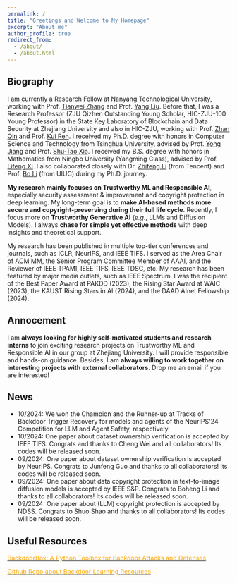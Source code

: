 ```yaml
---
permalink: /
title: "Greetings and Welcome to My Homepage"
excerpt: "About me"
author_profile: true
redirect_from: 
  - /about/
  - /about.html
---
```


## Biography
I am currently a Research Fellow at Nanyang Technological University, working with Prof. [Tianwei Zhang](https://personal.ntu.edu.sg/tianwei.zhang/) and Prof. [Yang Liu](https://personal.ntu.edu.sg/yangliu/). Before that, I was a Research Professor (ZJU Qizhen Outstanding Young Scholar, HIC-ZJU-100 Young Professor) in the State Key Laboratory of Blockchain and Data Security at Zhejiang University and also in HIC-ZJU, working with Prof. [Zhan Qin](https://scholar.google.fr/citations?user=5fa4lOQAAAAJ&hl=zh-CN) and Prof. [Kui Ren](https://scholar.google.fr/citations?user=uuQA_rcAAAAJ&hl=zh-CN). I received my Ph.D. degree with honors in Computer Science and Technology from Tsinghua University, advised by Prof. [Yong Jiang](https://www.sigs.tsinghua.edu.cn/jy/main.htm) and Prof. [Shu-Tao Xia](https://www.sigs.tsinghua.edu.cn/xst/main.htm). I received my B.S. degree with honors in Mathematics from Ningbo University (Yangming Class), advised by Prof. [Lifeng Xi](http://math.nbu.edu.cn/info/1046/1098.htm). I also collaborated closely with Dr. [Zhifeng Li](https://scholar.google.fr/citations?user=VTrRNN4AAAAJ&hl=zh-CN) (from Tencent) and Prof. [Bo Li](https://scholar.google.com/citations?user=K8vJkTcAAAAJ&hl=en) (from UIUC) during my Ph.D. journey.

**My research mainly focuses on Trustworthy ML and Responsible AI**, especially security assessment & improvement and copyright protection in deep learning. My long-term goal is to **make AI-based methods more secure and copyright-preserving during their full life cycle**. Recently, I focus more on **Trustworthy Generative AI** (*e.g.*, LLMs and Diffusion Models). I always **chase for simple yet effective methods** with deep insights and theoretical support. 

My research has been published in multiple top-tier conferences  and journals, such as ICLR, NeurIPS, and IEEE TIFS. I served as the Area Chair of ACM MM, the Senior Program Committee Member of AAAI, and the Reviewer of IEEE TPAMI, IEEE TIFS, IEEE TDSC, etc. My research has been featured by major media outlets, such as IEEE Spectrum. I was the recipient of the Best Paper Award at PAKDD (2023), the Rising Star Award at WAIC (2023), the KAUST Rising Stars in AI (2024), and the DAAD AInet Fellowship (2024).


## Annocement
I am **always looking for highly self-motivated students and research interns** to join exciting research projects on Trustworthy ML and Responsible AI in our group at Zhejiang University. I will provide responsible and hands-on guidance. Besides, I am **always willing to work together on interesting projects with external collaborators**. Drop me an email if you are interested! 


## News
* 10/2024: We won the Champion and the Runner-up at Tracks of Backdoor Trigger Recovery for models and agents of the NeurIPS'24 Competition for LLM and Agent Safety, respectively.
* 10/2024: One paper about dataset ownership verification is accepted by IEEE TIFS. Congrats and thanks to Cheng Wei and all collaborators! Its codes will be released soon. 
* 09/2024: One paper about dataset ownership verification is accepted by NeurIPS. Congrats to Junfeng Guo and thanks to all collaborators! Its codes will be released soon. 
* 09/2024: One paper about data copyright protection in text-to-image diffusion models is accepted by IEEE S&P. Congrats to Boheng Li and thanks to all collaborators! Its codes will be released soon. 
* 09/2024: One paper about (LLM) copyright protection is accepted by NDSS. Congrats to Shuo Shao and thanks to all collaborators! Its codes will be released soon. 








## Useful Resources
[<font color='orange'>BackdoorBox: A Python Toolbox for Backdoor Attacks and Defenses</font>](https://github.com/THUYimingLi/BackdoorBox)

[<font color='orange'>Github Repo about Backdoor Learning Resources</font>](https://github.com/THUYimingLi/backdoor-learning-resources)






